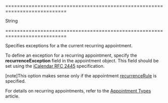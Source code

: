 ===========================================================================
<!--type-->String<!--/type-->
===========================================================================

<!--shortDescription-->
Specifies exceptions for a the current recurring appointment.
<!--/shortDescription-->

<!--fullDescription-->
To define an exception for a recurring appointment, specify the **recurrenceException** field in the appointment object. This field should be set using the [iCalendar RFC 2445](http://tools.ietf.org/html/rfc2445#section-4.8.5.2) specification.

[note]This option makes sense only if the appointment [recurrenceRule]({basewidgetpath}/Default_Tooltip_Template/#recurrenceRule) is specified.

For details on recurring appointments, refer to the [Appointment Types](/Documentation/Guide/Widgets/Scheduler/Appointments/Appointment_Types/#Recurring_Appointments) article.
<!--/fullDescription-->